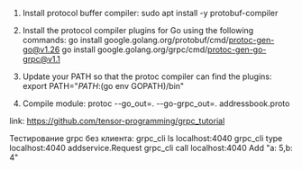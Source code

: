 

1. Install protocol buffer compiler:
   sudo apt install -y protobuf-compiler

2. Install the protocol compiler plugins for Go using the following commands:
   go install google.golang.org/protobuf/cmd/protoc-gen-go@v1.26
   go install google.golang.org/grpc/cmd/protoc-gen-go-grpc@v1.1

3. Update your PATH so that the protoc compiler can find the plugins:
   export PATH="$PATH:$(go env GOPATH)/bin"

4. Compile module:
   protoc --go_out=. --go-grpc_out=. addressbook.proto


link: https://github.com/tensor-programming/grpc_tutorial



Тестирование grpc без клиента:
grpc_cli ls localhost:4040
grpc_cli type localhost:4040 addservice.Request
grpc_cli call localhost:4040 Add "a: 5,b: 4"
